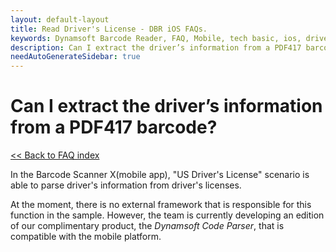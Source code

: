 ```yaml
---
layout: default-layout
title: Read Driver's License - DBR iOS FAQs.
keywords: Dynamsoft Barcode Reader, FAQ, Mobile, tech basic, ios, driver license, info
description: Can I extract the driver’s information from a PDF417 barcode? - DBR iOS FAQs.
needAutoGenerateSidebar: true
---
```


# Can I extract the driver’s information from a PDF417 barcode?

[<< Back to FAQ index](index.md)

In the Barcode Scanner X(mobile app), "US Driver's License" scenario is able to parse driver's information from driver's licenses.

At the moment, there is no external framework that is responsible for this function in the sample. However, the team is currently developing an edition of our complimentary product, the *Dynamsoft Code Parser*, that is compatible with the mobile platform.